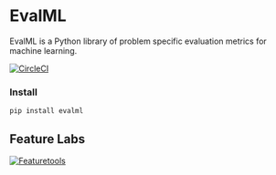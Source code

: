 # EvalML

EvalML is a Python library of problem specific evaluation metrics for machine learning.

[![CircleCI](https://circleci.com/gh/FeatureLabs/evalml/tree/master.svg?style=shield)](https://circleci.com/gh/FeatureLabs/evalml/tree/master)

### Install
```shell
pip install evalml
```

## Feature Labs
<a href="https://www.featurelabs.com/">
    <img src="http://www.featurelabs.com/wp-content/uploads/2017/12/logo.png" alt="Featuretools" />
</a>
